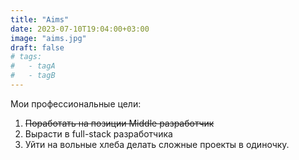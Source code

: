 ```yaml
---
title: "Aims"
date: 2023-07-10T19:04:00+03:00
image: "aims.jpg"
draft: false
# tags:
#   - tagA
#   - tagB
---
```


Мои профессиональные цели:

1. ~~Поработать на позиции Middle разработчик~~
2. Вырасти в full-stack разработчика
3. Уйти на вольные хлеба делать сложные проекты в одиночку.
